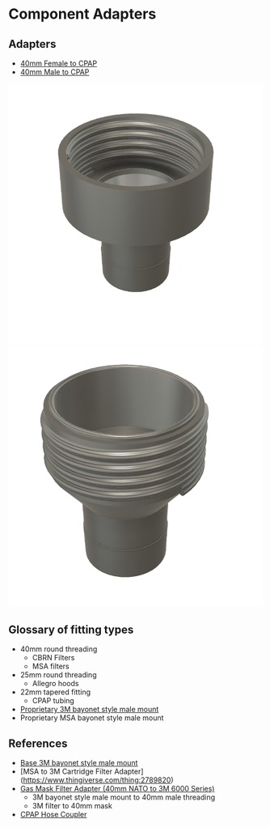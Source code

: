 # Component Adapters


## Adapters

* [40mm Female to CPAP](./files/40mm%20Female%20to%20CPAP.stl) 
* [40mm Male to CPAP](./files/40mm%20Male%20to%20CPAP.stl)

![40mm Female to CPAP](./images/output/40mm%20Female%20to%20CPAP.png)
![40mm Male to CPAP](./images/output/40mm%20Male%20to%20CPAP.png) 



## Glossary of fitting types

* 40mm round threading
	* CBRN Filters
	* MSA filters
* 25mm round threading
	* Allegro hoods
* 22mm tapered fitting
	* CPAP tubing
* [Proprietary 3M bayonet style male mount](https://pittsburghsprayequip.com/products/3m-bayonet-assembly-ff-400-08-10-cs)
* Proprietary MSA bayonet style male mount


## References

* [Base 3M bayonet style male mount](https://www.thingiverse.com/thing:182044)
* [MSA to 3M Cartridge Filter Adapter] (https://www.thingiverse.com/thing:2789820)
* [Gas Mask Filter Adapter (40mm NATO to 3M 6000 Series)](https://www.thingiverse.com/thing:2796484)
	* 3M bayonet style male mount to 40mm male threading
	* 3M filter to 40mm mask
* [CPAP Hose Coupler](https://www.thingiverse.com/thing:126749)
